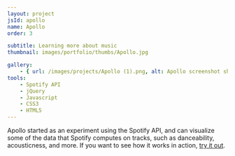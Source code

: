 ```yaml
---
layout: project
jsId: apollo
name: Apollo
order: 3

subtitle: Learning more about music
thumbnail: images/portfolio/thumbs/Apollo.jpg

gallery:
    - { url: /images/projects/Apollo (1).png, alt: Apollo screenshot showing graph of musical features for an album }
tools:
    - Spotify API
    - jQuery
    - Javascript
    - CSS3
    - HTML5
---
```


Apollo started as an experiment using the Spotify API, and can visualize some of the data that Spotify computes on tracks, such as danceability, acousticness, and more. If you want to see how it works in action, <a href='http://viktorkoves.com/apollo'>try it out</a>.
